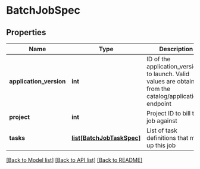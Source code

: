 # BatchJobSpec

## Properties
Name | Type | Description | Notes
------------ | ------------- | ------------- | -------------
**application_version** | **int** | ID of the application_version to launch. Valid values are obtained from the catalog/applications/ endpoint | 
**project** | **int** | Project ID to bill this job against | [optional] 
**tasks** | [**list[BatchJobTaskSpec]**](BatchJobTaskSpec.md) | List of task definitions that make up this job | 

[[Back to Model list]](../README.md#documentation-for-models) [[Back to API list]](../README.md#documentation-for-api-endpoints) [[Back to README]](../README.md)



